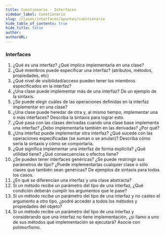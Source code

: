 ```yaml
---
title: Cuestionario - Interfaces
sidebar_label: Cuestionario
slug: /clases/interfaces/apuntes/cuestionario
hide_table_of_contents: true
hide_title: false
author: 
authorURL: 
---
```

### Interfaces
1. ¿Qué es una interfaz? ¿Qué implica implementarla en una clase?
2. ¿Qué miembros puede especificar una interfaz? (atributos, métodos, propiedades, etc)
3. ¿Qué nivel de visibilidad/acceso pueden tener los miembros especificados en la interfaz?
4. ¿Una clase puede implementar más de una interfaz? De un ejemplo de la sintaxis.
5. ¿Se puede elegir cuáles de las operaciones definidas en la interfaz implementar en una clase?
6. ¿Una clase puede heredar de otra y, al mismo tiempo, implementar una o más interfaces? Describa la sintaxis para lograr esto.
7. ¿Qué pasa con las clases derivadas cuando una clase base implementa una interfaz? ¿Debo implementarla también en las derivadas? ¿Por qué?
8. ¿Una interfaz puede implementar otra interfaz? ¿Qué sucede con las operaciones especificadas (se suman o se anulan)? Describa cómo sería la sintaxis y cómo se comportaría.
9. ¿Qué significa implementar una interfaz de forma explícita? ¿Qué utilidad tiene? ¿Qué consecuencias o efectos tiene?
10. ¿Se pueden tener interfaces genéricas? ¿Se puede restringir sus parámetros de tipo? ¿Puede implementarlas cualquier clase o sólo clases que también sean genéricas? De ejemplos de sintaxis para todos los casos. 
11. ¿En qué se diferencian una interfaz y una clase abstracta?
12. Si un método recibe un parámetro del tipo de una interfaz, ¿Qué condición deberán cumplir los argumentos que le pase?
13. Si un método recibe un parámetro del tipo de una interfaz y no casteo el argumento a otro tipo, ¿podré acceder a todos los métodos y propiedades del objeto?
14. Si un método recibe un parámetro del tipo de una interfaz y considerando que una interfaz no tiene implementación, ¿si llamo a uno de sus métodos qué implementación se ejecutará? Asocie con polimorfismo.